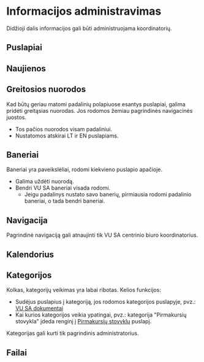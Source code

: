 <script setup>
import { CalendarDescription, FileDescription, NewsDescription } from '../resources/js/Types/EntityDescriptions/DescriptionComponents.tsx'
</script>

# Informacijos administravimas

Didžioji dalis informacijos gali būti administruojama koordinatorių.

## Puslapiai

## Naujienos

<!--@include: ./_parts/news/lt/description.md -->

## Greitosios nuorodos

Kad būtų geriau matomi padalinių polapiuose esantys puslapiai, galima pridėti greitąsias nuorodas.
Jos rodomos žemiau pagrindinės navigacinės juostos.

- Tos pačios nuorodos visam padaliniui.
- Nustatomos atskirai LT ir EN puslapiams.

## Baneriai

Baneriai yra paveikslėliai, rodomi kiekvieno puslapio apačioje.

- Galima uždėti nuorodą.
- Bendri VU SA baneriai visada rodomi. 
  - Jeigu padalinys nustato savo banerių, pirmiausia rodomi padalinio baneriai, o tada bendri baneriai. 

## Navigacija

Pagrindinė navigaciją gali atnaujinti tik VU SA centrinio biuro koordinatorius.

## Kalendorius

<component :is="CalendarDescription"></component>

## Kategorijos

Kolkas, kategorijų veikimas yra labai ribotas. Kelios funkcijos:

- Sudėjus puslapius į kategoriją, jos rodomos kategorijos puslapyje, pvz.: [VU SA dokumentai](https://vusa.lt/kategorija/vu-sa-dokumentai)
- Kai kurios kategorijos veikia ypatingai, pvz.: kategorija "Pirmakursių stovykla" įdeda renginį į [Pirmakursių stovyklų](https://vusa.lt/lt/pirmakursiu-stovyklos) puslapį.

Kategorijas gali kurti tik pagrindinis administratorius.

## Failai

<component :is="FileDescription"></component>
